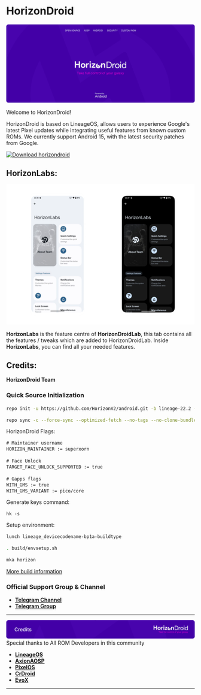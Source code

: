 
HorizonDroid
===========

![**HorizonBanner**](https://github.com/HorizonV2/.github/blob/main/horizon.svg)

Welcome to HorizonDroid!

HorizonDroid is based on LineageOS, allows users to experience Google's latest Pixel updates while integrating useful features from known custom ROMs.
We currently support Android 15, with the latest security patches from Google.

<a href="https://sourceforge.net/projects/horizondroid/files/latest/download"><img alt="Download horizondroid" src="https://a.fsdn.com/con/app/sf-download-button" width=276 height=48 srcset="https://a.fsdn.com/con/app/sf-download-button?button_size=2x 2x"></a>

HorizonLabs:
------------------------
<p align="center">
<img src="https://github.com/ryzenforce990/ryzenforce990/blob/main/20240210_231505.png" />
</p>

**HorizonLabs** is the feature centre of **HorizonDroidLab**, this tab contains all the features / tweaks which are added to HorizonDroidLab.
Inside **HorizonLabs**, you can find all your needed features.

Credits:
-------
 **HorizonDroid Team**

### Quick Source Initialization ###

```bash
repo init -u https://github.com/HorizonV2/android.git -b lineage-22.2 --git-lfs
```

```bash
repo sync -c --force-sync --optimized-fetch --no-tags --no-clone-bundle --prune --retry-fetches=5 -j10
```
HorizonDroid Flags:
```
# Maintainer username
HORIZON_MAINTAINER := superxorn

# Face Unlock
TARGET_FACE_UNLOCK_SUPPORTED := true

# Gapps flags
WITH_GMS := true
WITH_GMS_VARIANT := pico/core
```
Generate keys command:
```
hk -s
```
Setup environment:

``` bash
lunch lineage_devicecodename-bp1a-buildtype
```

```bash
. build/envsetup.sh
```

```bash
mka horizon
```

[More build information](https://github.com/HorizonDroidLab/manifest)

### Official Support Group & Channel

* [**Telegram Channel**](https://t.me/horizondroid)
* [**Telegram Group**](https://t.me/HorizonDroidChat)

-----------------------------------------------------------------------------
![CreditsImg](https://github.com/HorizonV2/.github/blob/main/credit.svg)
 Special thanks to All ROM Developers in this community
 * [**LineageOS**](https://github.com/LineageOS)
 * [**AxionAOSP**](https://github.com/AxionAOSP)
 * [**PixelOS**](https://github.com/PixelOS-AOSP)
 * [**CrDroid**](https://github.com/crdroidandroid)
 * [**EvoX**](https://github.com/evolution-x)
-----------------------------------------------------------------------------
